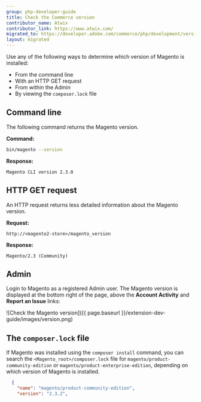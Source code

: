 ```yaml
---
group: php-developer-guide
title: Check the Commerce version
contributor_name: Atwix
contributor_link: https://www.atwix.com/
migrated_to: https://developer.adobe.com/commerce/php/development/versioning/check-version/
layout: migrated
---
```


Use any of the following ways to determine which version of Magento is installed:

-  From the command line
-  With an HTTP GET request
-  From within the Admin
-  By viewing the `composer.lock` file

## Command line

The following command returns the Magento version.

**Command:**

```bash
bin/magento --version
```

**Response:**

```terminal
Magento CLI version 2.3.0
```

## HTTP GET request

An HTTP request returns less detailed information about the Magento version.

**Request:**

```text
http://<magento2-store>/magento_version
```

**Response:**

```text
Magento/2.3 (Community)
```

## Admin

Login to Magento as a registered Admin user. The Magento version is displayed at the bottom right of the page, above the  **Account Activity** and **Report an Issue** links:

![Check the Magento version]({{ page.baseurl }}/extension-dev-guide/images/version.png)

## The `composer.lock` file

If Magento was installed using the `composer install` command, you can search the `<Magento_root>/composer.lock` file for `magento/product-community-edition` or `magento/product-enterprise-edition`, depending on which version of Magento is installed.

```json
  {
    "name": "magento/product-community-edition",
    "version": "2.3.2",
```
